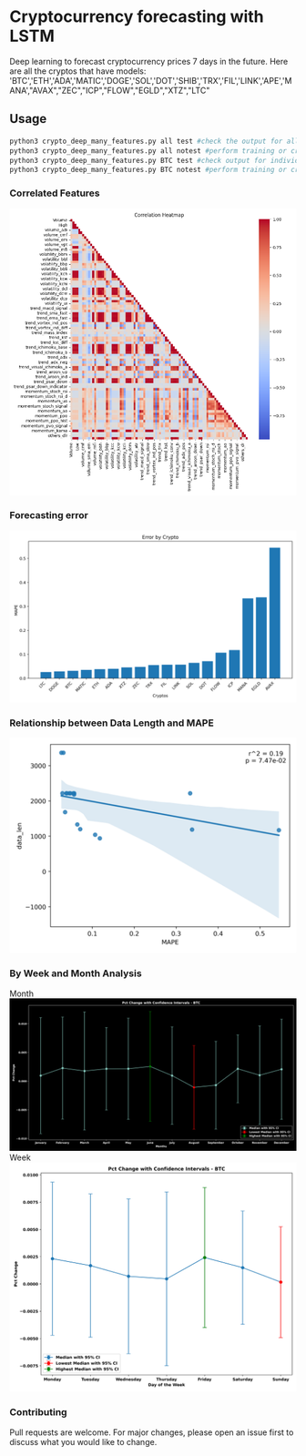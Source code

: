 # Cryptocurrency forecasting with LSTM 

Deep learning to forecast cryptocurrency prices 7 days in the future. Here are all the cryptos that have models:
'BTC','ETH','ADA','MATIC','DOGE','SOL','DOT','SHIB','TRX','FIL','LINK','APE','MANA',"AVAX","ZEC","ICP","FLOW","EGLD","XTZ","LTC"

## Usage

```bash
python3 crypto_deep_many_features.py all test #check the output for all cryptos
python3 crypto_deep_many_features.py all notest #perform training or create future prediction
python3 crypto_deep_many_features.py BTC test #check output for individiual crypto, in this case BTC.
python3 crypto_deep_many_features.py BTC notest #perform training or create future forecast for individual crypto, in this case BTC.
```
### Correlated Features
![](https://github.com/bszek213/deep-crypto/blob/dev/correlation_heatmap.png)
### Forecasting error
![](https://github.com/bszek213/deep-crypto/blob/dev/error_plot.png)
### Relationship between Data Length and MAPE
![](https://github.com/bszek213/deep-crypto/blob/dev/correl_mape_data_len.png)
### By Week and Month Analysis
Month
![](https://github.com/bszek213/deep-crypto/blob/dev/price_change/BTC_change_month.png)
Week
![](https://github.com/bszek213/deep-crypto/blob/dev/price_change/BTC_change_week.png)
### Contributing
Pull requests are welcome. For major changes, please open an issue first to discuss what you would like to change.